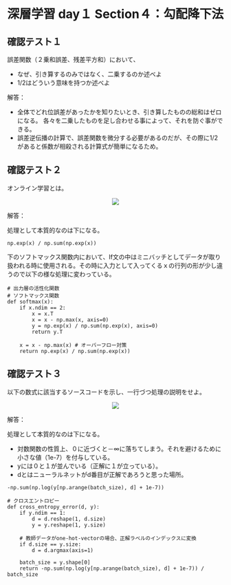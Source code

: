 # 深層学習 day１ Section４：勾配降下法

## 確認テスト１

誤差関数（２乗和誤差、残差平方和）において、
* なぜ、引き算するのみではなく、二乗するのか述べよ
* 1/2はどういう意味を持つか述べよ

解答：

* 全体でどれ位誤差があったかを知りたいとき、引き算したものの総和はゼロになる。
  各々を二乗したものを足し合わせる事によって、それを防ぐ事ができる。
* 誤差逆伝播の計算で、誤差関数を微分する必要があるのだが、その際に1/2があると係数が相殺される計算式が簡単になるため。
   

## 確認テスト２

オンライン学習とは。

<p align="center">
    <img src="https://latex.codecogs.com/svg.latex?\begin{align*}f(i,u)={\dfrac{e^{u_i}}{\sum_{k=1}^{n}e^{u_k}}}\end{align*}">  
</p>

解答：

処理として本質的なのは下になる。
```
np.exp(x) / np.sum(np.exp(x))
``` 

下のソフトマックス関数内において、If文の中はミニバッチとしてデータが取り扱われる時に使用される。その時に入力として入ってくるｘの行列の形が少し違うので以下の様な処理に変わっている。

```    
# 出力層の活性化関数
# ソフトマックス関数
def softmax(x):
    if x.ndim == 2:
        x = x.T
        x = x - np.max(x, axis=0)
        y = np.exp(x) / np.sum(np.exp(x), axis=0)
        return y.T

    x = x - np.max(x) # オーバーフロー対策
    return np.exp(x) / np.sum(np.exp(x))
```

## 確認テスト３

以下の数式に該当するソースコードを示し、一行づつ処理の説明をせよ。

<p align="center">
    <img src="https://latex.codecogs.com/svg.latex?\begin{align*}E_n(\mathbf{w})={-\sum_{i=1}^{l}d_i\log%20y_i}\end{align*}">  
</p>

解答：

処理として本質的なのは下になる。

* 対数関数の性質上、０に近づくと－∞に落ちてしまう。それを避けるために小さな値（1e-7）を付与している。
* yには０と１が並んでいる（正解に１が立っている）。
* dとはニューラルネットがd番目が正解であろうと思った場所。

```
-np.sum(np.log(y[np.arange(batch_size), d] + 1e-7))
``` 

```    
# クロスエントロピー
def cross_entropy_error(d, y):
    if y.ndim == 1:
        d = d.reshape(1, d.size)
        y = y.reshape(1, y.size)
        
    # 教師データがone-hot-vectorの場合、正解ラベルのインデックスに変換
    if d.size == y.size:
        d = d.argmax(axis=1)
             
    batch_size = y.shape[0]
    return -np.sum(np.log(y[np.arange(batch_size), d] + 1e-7)) / batch_size
```
